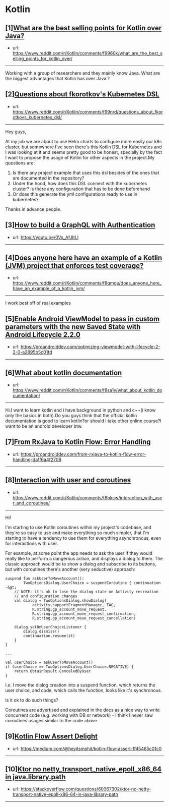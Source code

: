 # Kotlin
## [1][What are the best selling points for Kotlin over Java?](https://www.reddit.com/r/Kotlin/comments/f9960k/what_are_the_best_selling_points_for_kotlin_over/)
- url: https://www.reddit.com/r/Kotlin/comments/f9960k/what_are_the_best_selling_points_for_kotlin_over/
---
Working with a group of researchers and they mainly know Java. What are the biggest advantages that Kotlin has over Java ?
## [2][Questions about fkorotkov's Kubernetes DSL](https://www.reddit.com/r/Kotlin/comments/f99nrd/questions_about_fkorotkovs_kubernetes_dsl/)
- url: https://www.reddit.com/r/Kotlin/comments/f99nrd/questions_about_fkorotkovs_kubernetes_dsl/
---
Hey guys,

At my job we are about to use Helm charts to configure more easily our k8s cluster, but somewhere I've seen there's this Kotlin DSL for Kubernetes and I was looking at it and seems pretty good to be honest, specially by the fact I want to propose the usage of Kotlin for other aspects in the project.My questions are:

1. Is there any project example that uses this dsl besides of the ones that are documented in the repository?
2. Under the hood, how does this DSL connect with the kubernetes cluster? Is there any configuration that has to be done beforehand 
3. Or does this generate the yml configurations ready to use in kubernetes?

  
Thanks in advance people.
## [3][How to build a GraphQL with Authentication](https://www.reddit.com/r/Kotlin/comments/f92u2u/how_to_build_a_graphql_with_authentication/)
- url: https://youtu.be/0Vs_AfJltLI
---

## [4][Does anyone here have an example of a Kotlin (JVM) project that enforces test coverage?](https://www.reddit.com/r/Kotlin/comments/f8qmgu/does_anyone_here_have_an_example_of_a_kotlin_jvm/)
- url: https://www.reddit.com/r/Kotlin/comments/f8qmgu/does_anyone_here_have_an_example_of_a_kotlin_jvm/
---
I work best off of real examples
## [5][Enable Android ViewModel to pass in custom parameters with the new Saved State with Android Lifecycle 2.2.0](https://www.reddit.com/r/Kotlin/comments/f8tgkl/enable_android_viewmodel_to_pass_in_custom/)
- url: https://proandroiddev.com/optimizing-viewmodel-with-lifecycle-2-2-0-a2895b5c01fd
---

## [6][What about kotlin documentation](https://www.reddit.com/r/Kotlin/comments/f8sa1y/what_about_kotlin_documentation/)
- url: https://www.reddit.com/r/Kotlin/comments/f8sa1y/what_about_kotlin_documentation/
---
Hi.I want to learn kotlin and i have background in python and c++(i know only the basics in both).Do you guys think that the official kotlin documentation is good to learn kotlin?or should i take other online course?I want to be an android developer btw.
## [7][From RxJava to Kotlin Flow: Error Handling](https://www.reddit.com/r/Kotlin/comments/f8lo0l/from_rxjava_to_kotlin_flow_error_handling/)
- url: https://proandroiddev.com/from-rxjava-to-kotlin-flow-error-handling-da1f6a4f2708
---

## [8][Interaction with user and coroutines](https://www.reddit.com/r/Kotlin/comments/f8bkcw/interaction_with_user_and_coroutines/)
- url: https://www.reddit.com/r/Kotlin/comments/f8bkcw/interaction_with_user_and_coroutines/
---
Hi!

I'm starting to use Kotlin coroutines within my project's codebase, and they're so easy to use and make everything so much simpler, that I'm starting to have a tendency to use them for everything asynchronous, even for interactions with user.

For example, at some point the app needs to ask the user if they would really like to perform a dangerous action, and displays a dialog to them. The classic approach would be to show a dialog and subscribe to its buttons, but with coroutines there's another (very seductive) approach:

    suspend fun askUserToMoveAccount():
            TwoOptionsDialog.UserChoice = suspendCoroutine { continuation -&gt;
        // NOTE: it's ok to lose the dialog state on Activity recreation
        // and configuration changes
        val dialog = TwoOptionsDialog.showDialog(
                activity.supportFragmentManager, TAG,
                R.string.gp_account_move_request,
                R.string.gp_account_move_request_confirmation,
                R.string.gp_account_move_request_cancellation)
    
        dialog.setOnUserChoiceListener {
            dialog.dismiss()
            continuation.resume(it)
        }
    }
    
    ...
    
    val userChoice = askUserToMoveAccount()
    if (userChoice == TwoOptionsDialog.UserChoice.NEGATIVE) {
        return ObtainResult.CanceledByUser
    }

I.e. I move the dialog creation into a suspend function, which returns the user choice, and code, which calls the function, looks like it's synchronous.

Is it ok to do such things?

Coroutines are advertised and explained in the docs as a nice way to write concurrent code (e.g. working with DB or network) - I think I never saw coroutines usages similar to the code above.
## [9][Kotlin Flow Assert Delight](https://www.reddit.com/r/Kotlin/comments/f8d7yw/kotlin_flow_assert_delight/)
- url: https://medium.com/@heyitsmohit/kotlin-flow-assert-ff45465c01c0
---

## [10][Ktor no netty_transport_native_epoll_x86_64 in java.library.path](https://www.reddit.com/r/Kotlin/comments/f8gqtq/ktor_no_netty_transport_native_epoll_x86_64_in/)
- url: https://stackoverflow.com/questions/60367302/ktor-no-netty-transport-native-epoll-x86-64-in-java-library-path
---


